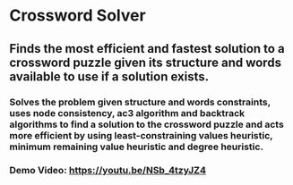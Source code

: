 # Crossword Solver
## Finds the most efficient and fastest solution to a crossword puzzle given its structure and words available to use if a solution exists.
### Solves the problem given structure and words constraints, uses node consistency, ac3 algorithm and backtrack algorithms to find a solution to the crossword puzzle and acts more efficient by using least-constraining values heuristic, minimum remaining value heuristic and degree heuristic.
### Demo Video: https://youtu.be/NSb_4tzyJZ4
